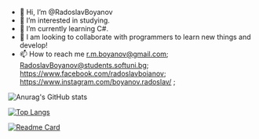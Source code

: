 - 👋 Hi, I’m @RadoslavBoyanov
- 👀 I’m interested in studying.
- 🌱 I’m currently learning C#.
- 💞️ I am looking to collaborate with programmers to learn new things and develop!
- 📫 How to reach me r.m.boyanov@gmail.com; RadoslavBoyanov@students.softuni.bg; https://www.facebook.com/radoslavboianov; https://www.instagram.com/boyanov.radoslav/ ;

![Anurag's GitHub stats](https://github-readme-stats.vercel.app/api?username=RadoslavBoyanov&show_icons=true& )

[![Top Langs](https://github-readme-stats.vercel.app/api/top-langs/?username=RadoslavBoyanov&layout=compact)](https://github.com/anuraghazra/github-readme-stats)

[![Readme Card](https://github-readme-stats.vercel.app/api/pin/?username=RadoslavBoyanov&repo=github-readme-stats)](https://github.com/anuraghazra/github-readme-stats)

<!---
RadoslavBoyanov/RadoslavBoyanov is a ✨ special ✨ repository because its `README.md` (this file) appears on your GitHub profile.
You can click the Preview link to take a look at your changes.
--->
